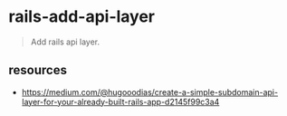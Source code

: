 # rails-add-api-layer
> Add rails api layer.

## resources
- https://medium.com/@hugooodias/create-a-simple-subdomain-api-layer-for-your-already-built-rails-app-d2145f99c3a4


